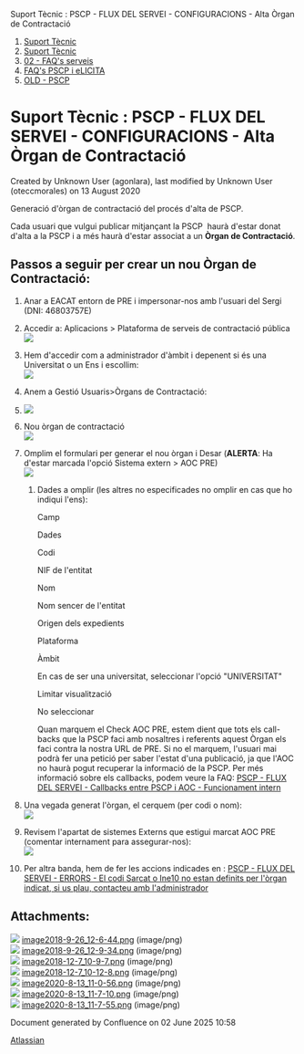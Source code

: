 Suport Tècnic : PSCP - FLUX DEL SERVEI - CONFIGURACIONS - Alta Òrgan de Contractació  

1.  [Suport Tècnic](index.md)
2.  [Suport Tècnic](13893782.md)
3.  [02 - FAQ's serveis](26313393.md)
4.  [FAQ's PSCP i eLICITA](28705587.md)
5.  [OLD - PSCP](OLD---PSCP_93356826.md)

Suport Tècnic : PSCP - FLUX DEL SERVEI - CONFIGURACIONS - Alta Òrgan de Contractació
====================================================================================

Created by Unknown User (agonlara), last modified by Unknown User (oteccmorales) on 13 August 2020

Generació d'òrgan de contractació del procés d'alta de PSCP. 

Cada usuari que vulgui publicar mitjançant la PSCP  haurà d'estar donat d'alta a la PSCP i a més haurà d'estar associat a un **Òrgan de Contractació**.

Passos a seguir per crear un nou Òrgan de Contractació: 
--------------------------------------------------------

1.  Anar a EACAT entorn de PRE i impersonar-nos amb l'usuari del Sergi (DNI: 46803757E)
2.  Accedir a: Aplicacions > Plataforma de serveis de contractació pública   
    ![](attachments/26313275/41518660.png)
3.  Hem d'accedir com a administrador d'àmbit i depenent si és una Universitat o un Ens i escollim:   
    ![](attachments/26313275/41518661.png)
4.  Anem a Gestió Usuaris>Òrgans de Contractació:  
      
    
5.  ![](attachments/26313275/41518662.png)
6.  Nou òrgan de contractació  
    ![](attachments/26313275/26316144.png)
7.  Omplim el formulari per generar el nou òrgan i Desar (**ALERTA**: Ha d'estar marcada l'opció Sistema extern > AOC PRE)  
    ![](attachments/26313275/26315890.png)  
    1.  Dades a omplir (les altres no especificades no omplir en cas que ho indiqui l'ens): 
        
        Camp
        
        Dades
        
        Codi
        
        NIF de l'entitat
        
        Nom
        
        Nom sencer de l'entitat
        
        Origen dels expedients
        
        Plataforma
        
        Àmbit
        
        En cas de ser una universitat, seleccionar l'opció "UNIVERSITAT"
        
        Limitar visualització
        
        No seleccionar
        
        Quan marquem el Check AOC PRE, estem dient que tots els call-backs que la PSCP faci amb nosaltres i referents aquest Òrgan els faci contra la nostra URL de PRE. Si no el marquem, l'usuari mai podrà fer una petició per saber l'estat d'una publicació, ja que l'AOC no haurà pogut recuperar la informació de la PSCP. Per més informació sobre els callbacks, podem veure la FAQ: [PSCP - FLUX DEL SERVEI - Callbacks entre PSCP i AOC - Funcionament intern](PSCP---FLUX-DEL-SERVEI---Callbacks-entre-PSCP-i-AOC---Funcionament-intern_26318871.md)
        
          
        

1.  Una vegada generat l'òrgan, el cerquem (per codi o nom):  
    ![](attachments/26313275/26315887.png)
2.  Revisem l'apartat de sistemes Externs que estigui marcat AOC PRE (comentar internament para assegurar-nos):  
    ![](attachments/26313275/26315890.png)
3.  Per altra banda, hem de fer les accions indicades en : [PSCP - FLUX DEL SERVEI - ERRORS - El codi Sarcat o Ine10 no estan definits per l'òrgan indicat, si us plau, contacteu amb l'administrador](30869776.md)

  

  

Attachments:
------------

![](images/icons/bullet_blue.gif) [image2018-9-26\_12-6-44.png](attachments/26313275/26316144.png) (image/png)  
![](images/icons/bullet_blue.gif) [image2018-9-26\_12-9-34.png](attachments/26313275/26316121.png) (image/png)  
![](images/icons/bullet_blue.gif) [image2018-12-7\_10-9-7.png](attachments/26313275/26315887.png) (image/png)  
![](images/icons/bullet_blue.gif) [image2018-12-7\_10-12-8.png](attachments/26313275/26315890.png) (image/png)  
![](images/icons/bullet_blue.gif) [image2020-8-13\_11-0-56.png](attachments/26313275/41518660.png) (image/png)  
![](images/icons/bullet_blue.gif) [image2020-8-13\_11-7-10.png](attachments/26313275/41518661.png) (image/png)  
![](images/icons/bullet_blue.gif) [image2020-8-13\_11-7-55.png](attachments/26313275/41518662.png) (image/png)  

Document generated by Confluence on 02 June 2025 10:58

[Atlassian](http://www.atlassian.com/)